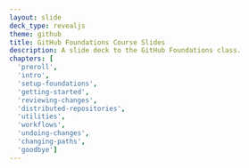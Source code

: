 ```yaml
---
layout: slide
deck_type: revealjs
theme: github
title: GitHub Foundations Course Slides
description: A slide deck to the GitHub Foundations class.
chapters: [
  'preroll',
  'intro',
  'setup-foundations',
  'getting-started',
  'reviewing-changes',
  'distributed-repositories',
  'utilities',
  'workflows',
  'undoing-changes',
  'changing-paths',
  'goodbye']
---
```


